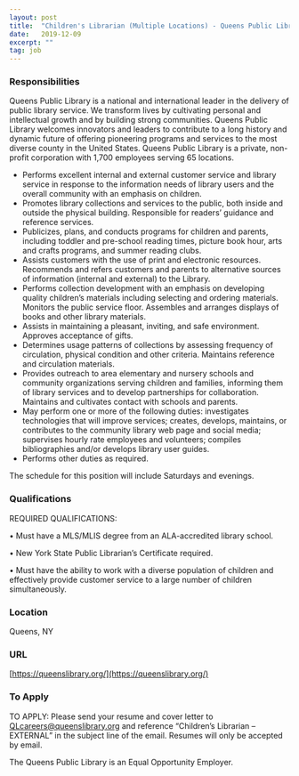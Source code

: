 ```yaml
---
layout: post
title:  "Children's Librarian (Multiple Locations) - Queens Public Library"
date:   2019-12-09
excerpt: ""
tag: job
---
```




### Responsibilities   

Queens Public Library is a national and international leader in the delivery of public library service.  We transform lives by cultivating personal and intellectual growth and by building strong communities. Queens Public Library welcomes innovators and leaders to contribute to a long history and dynamic future of offering pioneering programs and services to the most diverse county in the United States. Queens Public Library is a private, non-profit corporation with 1,700 employees serving 65 locations.

- Performs excellent internal and external customer service and library service in response to the information needs of library users and the overall community with an emphasis on children.  
- Promotes library collections and services to the public, both inside and outside the physical building. Responsible for readers’ guidance and reference services. 
- Publicizes, plans, and conducts programs for children and parents, including toddler and pre-school reading times, picture book hour, arts and crafts programs, and summer reading clubs. 
- Assists customers with the use of print and electronic resources. Recommends and refers customers and parents to alternative sources of information (internal and external) to the Library.  
- Performs collection development with an emphasis on developing quality children’s materials including selecting and ordering materials. Monitors the public service floor.  Assembles and arranges displays of books and other library materials.  
- Assists in maintaining a pleasant, inviting, and safe environment. Approves acceptance of gifts.  
- Determines usage patterns of collections by assessing frequency of circulation, physical condition and other criteria.  Maintains reference and circulation materials. 
- Provides outreach to area elementary and nursery schools and community organizations serving children and families, informing them of library services and to develop partnerships for collaboration. Maintains and cultivates contact with schools and parents. 
- May perform one or more of the following duties: investigates technologies that will improve services; creates, develops, maintains, or contributes to the community library web page and social media; supervises hourly rate employees and volunteers; compiles bibliographies and/or develops library user guides. 
- Performs other duties as required.

The schedule for this position will include Saturdays and evenings.



### Qualifications   

REQUIRED QUALIFICATIONS:

• 	Must have a MLS/MLIS degree from an ALA-accredited library school.

• 	New York State Public Librarian’s Certificate required.

• 	Must have the ability to work with a diverse population of children and effectively provide customer service to a large number of children simultaneously. 





### Location   

Queens, NY 


### URL   

[https://queenslibrary.org/](https://queenslibrary.org/)

### To Apply   

TO APPLY:  Please send your resume and cover letter to QLcareers@queenslibrary.org and reference “Children’s Librarian – EXTERNAL” in the subject line of the email. Resumes will only be accepted by email. 


The Queens Public Library is an Equal Opportunity Employer. 






